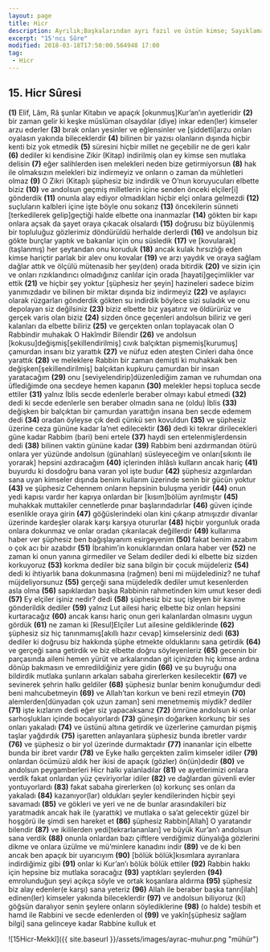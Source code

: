 ```yaml
---
layout: page
title: Hicr
description: Ayrılık;Başkalarından ayrı fazıl ve üstün kimse; Sayıklama
excerpt: "15'ncı Sûre"
modified: 2018-03-18T17:50:00.564948 17:00
tag: 
 - Hicr
---
```


## 15. Hicr Sûresi

**(1)** Elif, Lâm, Râ şunlar Kitabın ve apaçık [okunmuş]Kur’an’ın ayetleridir
**(2)** bir zaman gelir ki keşke müslüman olsaydılar (diye) inkar eden(ler) kimseler arzu ederler
**(3)** bırak onları yesinler ve eğlensinler ve [şiddetli]arzu onları oyalasın yakında bileceklerdir
**(4)** bilinen bir yazısı olanların dışında hiçbir kenti biz yok etmedik 
**(5)** süresini hiçbir millet ne geçebilir ne de geri kalır
**(6)** dediler ki kendisine Zikir (Kitap) indirilmiş olan ey kimse sen mutlaka delisin
**(7)** eğer salihlerden isen melekleri neden bize getirmiyorsun
**(8)** hak ile olmaksızın melekleri biz indirmeyiz ve onların o zaman da mühletleri olmaz
**(9)** O Zikri (Kitap)ı şüphesiz biz indirdik ve O’nun koruyucuları elbette biziz
**(10)** ve andolsun geçmiş milletlerin içine senden önceki elçiler[i] gönderdik
**(11)** onunla alay ediyor olmadıkları hiçbir elçi onlara gelmezdi
**(12)** suçluların kalbleri içine işte böyle onu sokarız
**(13)** öncekilerin sünneti [terkedilerek gelip]geçtiği halde elbette ona inanmazlar
**(14)** gökten bir kapı onlara açsak da şayet oraya çıkacak olsalardı
**(15)** doğrusu biz büyülenmiş bir topluluğuz gözlerimiz döndürüldü herhalde derlerdi
**(16)** ve andolsun biz gökte burçlar yaptık ve bakanlar için onu süsledik
**(17)** ve [kovularak] (taşlanmış) her şeytandan onu koruduk
**(18)** ancak kulak hırsızlığı eden kimse hariçtir parlak bir alev onu kovalar
**(19)** ve arzı yaydık ve oraya sağlam dağlar attık ve ölçülü mütenasib her şey(den) orada bitirdik
**(20)** ve sizin için ve onları rızıklandırıcı olmadığınız canlılar için orada [hayati]geçimlikler var ettik
**(21)** ve hiçbir şey yoktur [şüphesiz her şeyin] hazineleri sadece bizim yanımızdadır ve bilinen bir miktar dışında biz indirmeyiz
**(22)** ve aşılayıcı olarak rüzgarları gönderdik gökten su indirdik böylece sizi suladık ve onu depolayan siz değilsiniz
**(23)** biziz elbette biz yaşatırız ve öldürürüz ve gerçek varis olan biziz
**(24)** sizden önce geçenleri andolsun biliriz ve geri kalanları da elbette biliriz
**(25)** ve gerçekten onları toplayacak olan O Rabbindir muhakak O Hakîmdir Bilendir
**(26)** ve andolsun [kokusu]değişmiş[şekillendirilmiş] cıvık balçıktan pişmemiş[kurumuş] çamurdan insanı biz yarattık
**(27)** ve nüfuz eden ateşten Cinleri daha önce yarattık
**(28)** ve meleklere Rabbin bir zaman demişti ki muhakkak ben değişken[şekillendirilmiş] balçıktan kupkuru çamurdan bir insan yaratacağım 
**(29)** onu [seviyelendirip]düzenlediğim zaman ve ruhumdan ona üflediğimde ona secdeye hemen kapanın
**(30)** melekler hepsi topluca secde ettiler
**(31)** yalnız İblis secde edenlerle beraber olmayı kabul etmedi
**(32)** dedi ki secde edenlerle sen beraber olmadın sana ne (oldu) İblis
**(33)** değişken bir balçıktan bir çamurdan yarattığın insana ben secde edemem dedi
**(34)** oradan öyleyse çık dedi çünkü sen kovuldun
**(35)** ve şüphesiz üzerine ceza gününe kadar la’net edilecektir
**(36)** dedi ki tekrar dirilecekleri güne kadar Rabbim (bari) beni ertele
**(37)** haydi sen ertelenmişlerdensin dedi
**(38)** bilinen vaktin gününe kadar
**(39)** Rabbim beni azdırmandan ötürü onlara yer yüzünde andolsun (günahları) süsleyeceğim ve onları[sıkıntı ile yorarak] hepsini azdıracağım
**(40)** içlerinden ihlâslı kulların ancak hariç
**(41)** buyurdu ki dosdoğru bana varan yol işte budur
**(42)** şüphesiz azgınlardan sana uyan kimseler dışında benim kullarım üzerinde senin bir gücün yoktur
**(43)** ve şüphesiz Cehennem onların hepsinin buluşma yeridir
**(44)** onun yedi kapısı vardır her kapıya onlardan bir [kısım]bölüm ayrılmıştır
**(45)** muhakkak muttakiler cennetlerde pınar başlarındadırlar
**(46)** güven içinde esenlikle oraya girin
**(47)** göğüslerindeki olan kini çıkarıp atmışızdır divanlar üzerinde kardeşler olarak karşı karşıya otururlar
**(48)** hiçbir yorgunluk orada onlara dokunmaz ve onlar oradan çıkarılacak değillerdir
**(49)** kullarıma haber ver şüphesiz ben bağışlayanım esirgeyenim
**(50)** fakat benim azabım o çok acı bir azabdır
**(51)** İbrahim’in konuklarından onlara haber ver
**(52)** ne zaman ki onun yanına girmediler ve Selam dediler dedi ki elbette biz sizden korkuyoruz
**(53)** korkma dediler biz sana bilgin bir çocuk müjdeleriz
**(54)** dedi ki ihtiyarlık bana dokunmasına (rağmen) beni mi müjdelediniz? ne tuhaf müjdeliyorsunuz
**(55)** gerçeği sana müjdeledik dediler umut kesenlerden asla olma
**(56)** sapıklardan başka Rabbinin rahmetinden kim umut keser dedi
**(57)** Ey elçiler işiniz nedir? dedi
**(58)** şüphesiz biz suç işleyen bir kavme gönderildik dediler
**(59)** yalnız Lut ailesi hariç elbette biz onları hepsini kurtaracağız
**(60)** ancak karısı hariç onun geri kalanlardan olmasını uygun gördük
**(61)** ne zaman ki [Resul]Elçiler Lut ailesine geldiklerinde
**(62)** şüphesiz siz hiç tanınmamış[akıllı hazır cevap] kimselersiniz dedi
**(63)** dediler ki doğrusu biz hakkında şüphe etmekte olduklarını sana getirdik
**(64)** ve gerçeği sana getirdik ve biz elbette doğru söyleyenleriz
**(65)** gecenin bir parçasında aileni hemen yürüt ve arkalarından git içinizden hiç kimse ardına dönüp bakmasın ve emredildiğiniz yere gidin
**(66)** ve şu buyruğu ona bildirdik mutlaka şunların arkaları sabaha girerlerken kesilecektir
**(67)** ve sevinerek şehrin halkı geldiler
**(68)** şüphesiz bunlar benim konuğumdur dedi beni mahcubetmeyin
**(69)** ve Allah’tan korkun ve beni rezil etmeyin
**(70)** alemlerden[dünyadan çok uzun zaman] seni menetmemiş miydik? dediler
**(71)** işte kızlarım dedi eğer siz yapacaksanız
**(72)** ömrüne andolsun ki onlar sarhoşlukları içinde bocalıyorlardı
**(73)** güneşin doğarken korkunç bir ses onları yakaladı
**(74)** ve üstünü altına getirdik ve üzerlerine çamurdan pişmiş taşlar yağdırdık
**(75)** işaretten anlayanlara şüphesiz bunda ibretler vardır
**(76)** ve şüphesiz o bir yol üzerinde durmaktadır
**(77)** inananlar için elbette bunda bir ibret vardır
**(78)** ve Eyke halkı gerçekten zalim kimseler idiler
**(79)** onlardan öcümüzü aldık her ikisi de apaçık (gözler) ön(ün)dedir
**(80)** ve andolsun peygamberleri Hicr halkı yalanladılar
**(81)** ve ayetlerimizi onlara verdik fakat onlardan yüz çeviriyorlar idiler
**(82)** ve dağlardan güvenli evler yontuyorlardı
**(83)** fakat sabaha girerlerken (o) korkunç ses onları da yakaladı
**(84)** kazanıyor(lar) oldukları şeyler kendilerinden hiçbir şeyi savamadı
**(85)** ve gökleri ve yeri ve ne de bunlar arasındakileri biz yaratmadık ancak hak ile (yarattık) ve mutlaka o sa’at gelecektir güzel bir hoşgörü ile şimdi sen hareket et
**(86)** şüphesiz Rabbin[Allah] O yaratandır bilendir
**(87)** ve ikililerden yedi[tekrarlananları] ve büyük Kur’an’ı andolsun sana verdik
**(88)** onunla onlardan bazı çiftlere verdiğimiz dünyalığa gözlerini dikme ve onlara üzülme ve mü’minlere kanadını indir
**(89)** ve de ki ben ancak ben apaçık bir uyarıcıyım
**(90)** [bölük bölük]kısımlara ayıranlara indirdiğimiz gibi
**(91)** onlar ki Kur’an’ı bölük bölük ettiler
**(92)** Rabbin hakkı için hepsine biz mutlaka soracağız
**(93)** yaptıkları şeylerden
**(94)** emrolunduğun şeyi açıkça söyle ve ortak koşanlara aldırma
**(95)** şüphesiz biz alay edenler(e karşı) sana yeteriz
**(96)** Allah ile beraber başka tanrı[ilah] edinen(ler) kimseler yakında bileceklerdir
**(97)** ve andolsun biliyoruz (ki) göğsün daralıyor senin şeylere onların söylediklerine
**(98)** (o halde) tesbih et hamd ile Rabbini ve secde edenlerden ol
**(99)** ve yakîn[şüphesiz sağlam bilgi] sana gelinceye kadar Rabbine kulluk et

![15Hicr-Mekkî]({{ site.baseurl }}/assets/images/ayrac-muhur.png "mühür")
